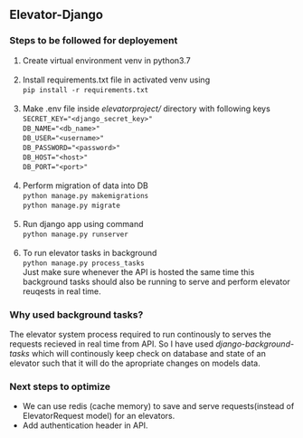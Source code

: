 **<h2>Elevator-Django**</h2>
**<h3>Steps to be followed for deployement</h3>**
1) Create virtual environment venv in python3.7<br><br>
2) Install requirements.txt file in activated venv using<br> ```pip install -r requirements.txt```<br><br>
3) Make .env file inside *elevatorproject/* directory with following keys<br>
`SECRET_KEY="<django_secret_key>"`<br>
`DB_NAME="<db_name>"`<br>
`DB_USER="<username>"`<br>
`DB_PASSWORD="<password>"`<br>
`DB_HOST="<host>"`<br>
`DB_PORT="<port>"`<br><br>
4) Perform migration of data into DB<br>
```python manage.py makemigrations```<br>
```python manage.py migrate```<br><br>
5) Run django app using command<br>
`python manage.py runserver`<br><br>
6) To run elevator tasks in background<br>
`python manage.py process_tasks`<br>
Just make sure whenever the API is hosted the same time this background tasks should also be running to serve and perform elevator reuqests in real time.


**<h3>Why used background tasks?</h3>**
The elevator system process required to run continously to serves the requests recieved in real time from API. So I have used *django-background-tasks* which will continously keep check on database and state of an elevator such that it will do the apropriate changes on models data.

**<h3>Next steps to optimize</h3>**
* We can use redis (cache memory) to save and serve requests(instead of ElevatorRequest model) for an elevators.<br>
* Add authentication header in API.

